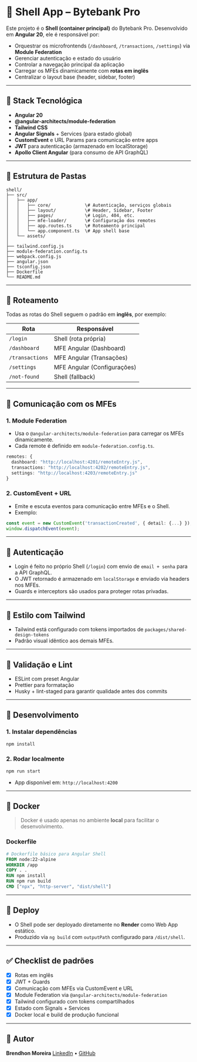 # 🧩 Shell App – Bytebank Pro

Este projeto é o **Shell (container principal)** do Bytebank Pro. Desenvolvido em **Angular 20**, ele é responsável por:

- Orquestrar os microfrontends (`/dashboard`, `/transactions`, `/settings`) via **Module Federation**
- Gerenciar autenticação e estado do usuário
- Controlar a navegação principal da aplicação
- Carregar os MFEs dinamicamente com **rotas em inglês**
- Centralizar o layout base (header, sidebar, footer)

---

## 🚀 Stack Tecnológica

- **Angular 20**
- **@angular-architects/module-federation**
- **Tailwind CSS**
- **Angular Signals** + Services (para estado global)
- **CustomEvent** e URL Params para comunicação entre apps
- **JWT** para autenticação (armazenado em localStorage)
- **Apollo Client Angular** (para consumo de API GraphQL)

---

## 📁 Estrutura de Pastas

```
shell/
├── src/
│   ├── app/
│   │   ├── core/             \# Autenticação, serviços globais
│   │   ├── layout/           \# Header, Sidebar, Footer
│   │   ├── pages/            \# Login, 404, etc.
│   │   ├── mfe-loader/       \# Configuração dos remotes
│   │   ├── app.routes.ts     \# Roteamento principal
│   │   └── app.component.ts  \# App shell base
│   └── assets/
│
├── tailwind.config.js
├── module-federation.config.ts
├── webpack.config.js
├── angular.json
├── tsconfig.json
├── Dockerfile
└── README.md
```

---

## 📌 Roteamento

Todas as rotas do Shell seguem o padrão em **inglês**, por exemplo:

| Rota            | Responsável                 |
| --------------- | --------------------------- |
| `/login`        | Shell (rota própria)        |
| `/dashboard`    | MFE Angular (Dashboard)     |
| `/transactions` | MFE Angular (Transações)    |
| `/settings`     | MFE Angular (Configurações) |
| `/not-found`    | Shell (fallback)            |

---

## 🔗 Comunicação com os MFEs

### 1. **Module Federation**

- Usa o `@angular-architects/module-federation` para carregar os MFEs dinamicamente.
- Cada remote é definido em `module-federation.config.ts`.

```ts
remotes: {
  dashboard: "http://localhost:4201/remoteEntry.js",
  transactions: "http://localhost:4202/remoteEntry.js",
  settings: "http://localhost:4203/remoteEntry.js"
}
```

### 2\. **CustomEvent + URL**

- Emite e escuta eventos para comunicação entre MFEs e o Shell.
- Exemplo:

<!-- end list -->

```ts
const event = new CustomEvent('transactionCreated', { detail: {...} });
window.dispatchEvent(event);
```

---

## 🔐 Autenticação

- Login é feito no próprio Shell (`/login`) com envio de `email + senha` para a API GraphQL.
- O JWT retornado é armazenado em `localStorage` e enviado via headers nos MFEs.
- Guards e interceptors são usados para proteger rotas privadas.

---

## 🎨 Estilo com Tailwind

- Tailwind está configurado com tokens importados de `packages/shared-design-tokens`
- Padrão visual idêntico aos demais MFEs.

---

## 🧪 Validação e Lint

- ESLint com preset Angular
- Prettier para formatação
- Husky + lint-staged para garantir qualidade antes dos commits

---

## 🐳 Desenvolvimento

### 1\. Instalar dependências

```bash
npm install
```

### 2\. Rodar localmente

```bash
npm run start
```

- App disponível em: `http://localhost:4200`

---

## 🐳 Docker

> Docker é usado apenas no ambiente **local** para facilitar o desenvolvimento.

### Dockerfile

```dockerfile
# Dockerfile básico para Angular Shell
FROM node:22-alpine
WORKDIR /app
COPY . .
RUN npm install
RUN npm run build
CMD ["npx", "http-server", "dist/shell"]
```

---

## 🚀 Deploy

- O Shell pode ser deployado diretamente no **Render** como Web App estático.
- Produzido via `ng build` com `outputPath` configurado para `/dist/shell`.

---

## ✅ Checklist de padrões

- [x] Rotas em inglês
- [x] JWT + Guards
- [x] Comunicação com MFEs via CustomEvent e URL
- [x] Module Federation via `@angular-architects/module-federation`
- [x] Tailwind configurado com tokens compartilhados
- [x] Estado com Signals + Services
- [x] Docker local e build de produção funcional

---

## 👥 Autor

**Brendhon Moreira**
[LinkedIn](https://www.linkedin.com/in/brendhon-moreira) • [GitHub](https://github.com/Brendhon)
